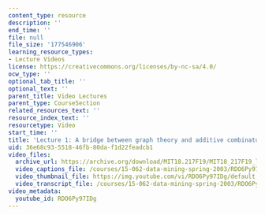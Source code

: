 ```yaml
---
content_type: resource
description: ''
end_time: ''
file: null
file_size: '177546906'
learning_resource_types:
- Lecture Videos
license: https://creativecommons.org/licenses/by-nc-sa/4.0/
ocw_type: ''
optional_tab_title: ''
optional_text: ''
parent_title: Video Lectures
parent_type: CourseSection
related_resources_text: ''
resource_index_text: ''
resourcetype: Video
start_time: ''
title: 'Lecture 1: A bridge between graph theory and additive combinatorics'
uid: 36e68c93-5518-46fb-80da-f1d22feadcb1
video_files:
  archive_url: https://archive.org/download/MIT18.217F19/MIT18_217F19_lec01_300k.mp4
  video_captions_file: /courses/15-062-data-mining-spring-2003/RDO6Py97IDg_captions.vtt
  video_thumbnail_file: https://img.youtube.com/vi/RDO6Py97IDg/default.jpg
  video_transcript_file: /courses/15-062-data-mining-spring-2003/RDO6Py97IDg_transcript.pdf
video_metadata:
  youtube_id: RDO6Py97IDg
---
```

